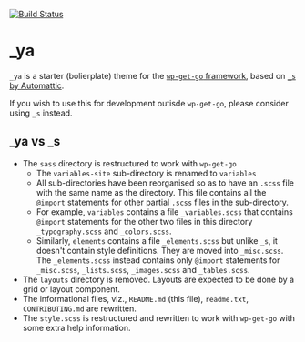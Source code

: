[![Build Status](https://travis-ci.org/Yapapaya/_ya.svg?branch=master)](https://travis-ci.org/Yapapaya/_ya)

# _ya

`_ya` is a starter (bolierplate) theme for the [`wp-get-go` framework](https://github.com/yapapaya/wp-get-go), based on [`_s` by Automattic](https://github.com/Automattic/_s).

If you wish to use this for development outisde `wp-get-go`, please consider using `_s` instead.

## _ya vs _s

 * The `sass` directory is restructured to work with `wp-get-go`
   * The `variables-site` sub-directory is renamed to `variables`
   * All sub-directories have been reorganised so as to have an `.scss` file with the same name as the directory. This file contains all the `@import` statements for other partial `.scss` files in the sub-directory.
   * For example, `variables` contains a file `_variables.scss` that contains `@import` statements for the other two files in this directory `_typography.scss` and `_colors.scss`.
   * Similarly, `elements` contains a file `_elements.scss` but unlike `_s`, it doesn't contain style definitions. They are moved into `_misc.scss`. The `_elements.scss` instead contains only `@import` statements for `_misc.scss`, `_lists.scss`, `_images.scss` and `_tables.scss`.
 * The `layouts` directory is removed. Layouts are expected to be done by a grid or layout component.
 * The informational files, viz., `README.md` (this file), `readme.txt`, `CONTRIBUTING.md` are rewritten.
 * The `style.scss` is restructured and rewritten to work with `wp-get-go` with some extra help information. 
